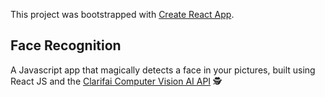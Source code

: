 This project was bootstrapped with [Create React App](https://github.com/facebookincubator/create-react-app).

## Face Recognition

A Javascript app that magically detects a face in your pictures, built using React JS and the <a href="http://clarifai.com/" target="_blank">Clarifai Computer Vision AI API</a> 🕵️‍
